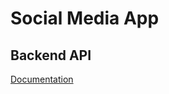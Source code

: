 # Social Media App

## Backend API
[Documentation](https://oceanic-ragdoll-f5c.notion.site/Social-Media-App-Backend-API-15ddf874d5b780948a43c27571a0880b)
